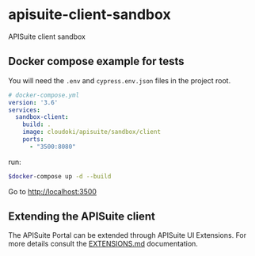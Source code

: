 # apisuite-client-sandbox

APISuite client sandbox

## Docker compose example for tests

You will need the `.env` and `cypress.env.json` files in the project root.

```yml
# docker-compose.yml
version: '3.6'
services:
  sandbox-client:
    build: .
    image: cloudoki/apisuite/sandbox/client
    ports:
      - "3500:8080"
```

run:

```bash
$docker-compose up -d --build
```

Go to [http://localhost:3500](http://localhost:3500)

## Extending the APISuite client

The APISuite Portal can be extended through APISuite UI Extensions. For more details consult the [EXTENSIONS.md](EXTENSIONS.md) documentation.
